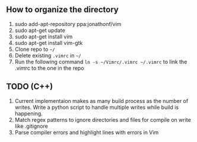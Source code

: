 ## How to organize the directory

1. sudo add-apt-repository ppa:jonathonf/vim
2. sudo apt-get update
3. sudo apt-get install vim
4. sudo apt-get install vim-gtk
5. Clone repo to `~/`
6. Delete existing `.vimrc` in `~/`
7. Run the following command `ln -s ~/Vimrc/.vimrc ~/.vimrc` to link the .vimrc to the one in the repo

## TODO (C++)

1. Current implementaion makes as many build process as the number of writes. Write a python script to handle multiple writes while build is happening.
2. Match regex patterns to ignore directories and files for compile on write like .gitignore
3. Parse compiler errors and highlight lines with errors in Vim
